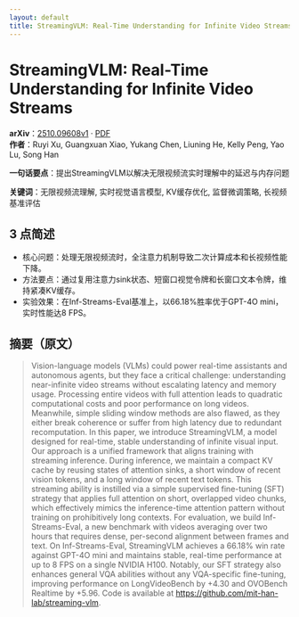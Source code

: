 ```yaml
---
layout: default
title: StreamingVLM: Real-Time Understanding for Infinite Video Streams
---
```


# StreamingVLM: Real-Time Understanding for Infinite Video Streams
**arXiv**：[2510.09608v1](https://arxiv.org/abs/2510.09608) · [PDF](https://arxiv.org/pdf/2510.09608.pdf)  
**作者**：Ruyi Xu, Guangxuan Xiao, Yukang Chen, Liuning He, Kelly Peng, Yao Lu, Song Han  

**一句话要点**：提出StreamingVLM以解决无限视频流实时理解中的延迟与内存问题

**关键词**：无限视频流理解, 实时视觉语言模型, KV缓存优化, 监督微调策略, 长视频基准评估

## 3 点简述
- 核心问题：处理无限视频流时，全注意力机制导致二次计算成本和长视频性能下降。
- 方法要点：通过复用注意力sink状态、短窗口视觉令牌和长窗口文本令牌，维持紧凑KV缓存。
- 实验效果：在Inf-Streams-Eval基准上，以66.18%胜率优于GPT-4O mini，实时性能达8 FPS。

## 摘要（原文）

> Vision-language models (VLMs) could power real-time assistants and autonomous
> agents, but they face a critical challenge: understanding near-infinite video
> streams without escalating latency and memory usage. Processing entire videos
> with full attention leads to quadratic computational costs and poor performance
> on long videos. Meanwhile, simple sliding window methods are also flawed, as
> they either break coherence or suffer from high latency due to redundant
> recomputation. In this paper, we introduce StreamingVLM, a model designed for
> real-time, stable understanding of infinite visual input. Our approach is a
> unified framework that aligns training with streaming inference. During
> inference, we maintain a compact KV cache by reusing states of attention sinks,
> a short window of recent vision tokens, and a long window of recent text
> tokens. This streaming ability is instilled via a simple supervised fine-tuning
> (SFT) strategy that applies full attention on short, overlapped video chunks,
> which effectively mimics the inference-time attention pattern without training
> on prohibitively long contexts. For evaluation, we build Inf-Streams-Eval, a
> new benchmark with videos averaging over two hours that requires dense,
> per-second alignment between frames and text. On Inf-Streams-Eval, StreamingVLM
> achieves a 66.18% win rate against GPT-4O mini and maintains stable, real-time
> performance at up to 8 FPS on a single NVIDIA H100. Notably, our SFT strategy
> also enhances general VQA abilities without any VQA-specific fine-tuning,
> improving performance on LongVideoBench by +4.30 and OVOBench Realtime by
> +5.96. Code is available at https://github.com/mit-han-lab/streaming-vlm.

